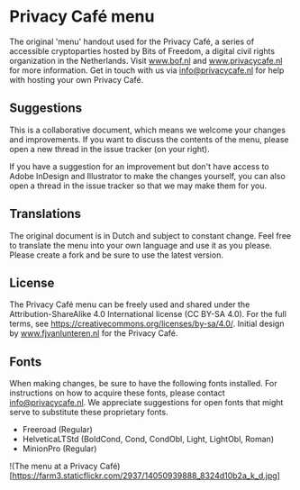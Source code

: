 # Privacy Café menu
The original 'menu' handout used for the Privacy Café, a series of accessible cryptoparties hosted by Bits of Freedom, a digital civil rights organization in the Netherlands. Visit www.bof.nl and www.privacycafe.nl for more information. Get in touch with us via info@privacycafe.nl for help with hosting your own Privacy Café.

## Suggestions
This is a collaborative document, which means we welcome your changes and improvements. If you want to discuss the contents of the menu, please open a new thread in the issue tracker (on your right).

If you have a suggestion for an improvement but don't have access to Adobe InDesign and Illustrator to make the changes yourself, you can also open a thread in the issue tracker so that we may make them for you.

## Translations
The original document is in Dutch and subject to constant change. Feel free to translate the menu into your own language and use it as you please. Please create a fork and be sure to use the latest version.

## License 
The Privacy Café menu can be freely used and shared under the Attribution-ShareAlike 4.0 International license (CC BY-SA 4.0). For the full terms, see https://creativecommons.org/licenses/by-sa/4.0/. Initial design by www.fjvanlunteren.nl for the Privacy Café.

## Fonts
When making changes, be sure to have the following fonts installed. For instructions on how to acquire these fonts, please contact info@privacycafe.nl. We appreciate suggestions for open fonts that might serve to substitute these proprietary fonts.
* Freeroad (Regular)
* HelveticaLTStd (BoldCond, Cond, CondObl, Light, LightObl, Roman)
* MinionPro (Regular)

!(The menu at a Privacy Café)[https://farm3.staticflickr.com/2937/14050939888_8324d10b2a_k_d.jpg]
